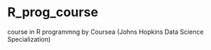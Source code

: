 R_prog_course
=============

course in R programmng by Coursea (Johns Hopkins Data Science Specialization)
